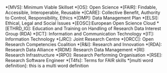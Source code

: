 *[MVS]: Minimum Viable Skillset
*[OS]: Open Science
*[FAIR]: Findable, Accessible, Interoperable, Reusable
*[CARE]: Collective Benefit, Authority to Control, Responsibility, Ethics
*[DMP]: Data Management Plan
*[ELSI]: Ethical, Legal and Social Issues
*[EOSC]:European Open Science Cloud
*[ETHRD_IG]: Education and Training on Handling of Research Data Interest Group (RDA)
*[ICT]: Information and Communication Technology
*[IT]: Information Technology
*[JRC]: Joint Research Centre
*[ORCC]: Open Research Competencies Coalition
*[R&I]: Research and Innovation
*[RDA]: Research Data Alliance
*[RDM]: Research Data Management
*[RI]: Research Infrastructure
*[RPO]: Research Performing Organisation
*[RSE]: Research Software Engineer
*[T4fs]: Terms for FAIR skills
*[multi word definition]: this is a multi word definition